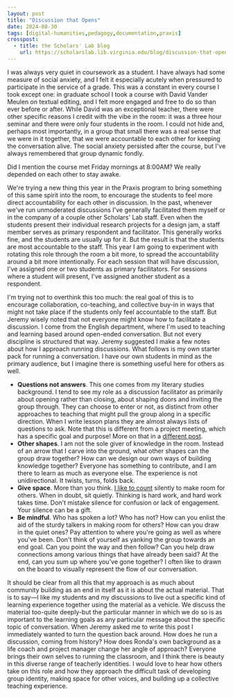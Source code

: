 ```yaml
---
layout: post
title: "Discussion that Opens"
date: 2024-08-30
tags: [digital-humanities,pedagogy,documentation,praxis]
crosspost:
  - title: the Scholars' Lab blog
    url: https://scholarslab.lib.virginia.edu/blog/discussion-that-opens
---
```


I was always very quiet in coursework as a student. I have always had some measure of social anxiety, and I felt it especially acutely when pressured to participate in the service of a grade. This was a constant in every course I took except one: in graduate school I took a course with David Vander Meulen on textual editing, and I felt more engaged and free to do so than ever before or after. While David was an exceptional teacher, there were other specific reasons I credit with the vibe in the room: it was a three hour seminar and there were only four students in the room. I could not hide and, perhaps most importantly, in a group that small there was a real sense that we were in it together, that we were accountable to each other for keeping the conversation alive. The social anxiety persisted after the course, but I've always remembered that group dynamic fondly. 

Did I mention the course met Friday mornings at 8:00AM? We really depended on each other to stay awake.

We're trying a new thing this year in the Praxis program to bring something of this same spirit into the room, to encourage the students to feel more direct accountability for each other in discussion. In the past, whenever we've run unmoderated discussions I've generally facilitated them myself or in the company of a couple other Scholars' Lab staff. Even when the students present their individual research projects for a design jam, a staff member serves as primary respondent and facilitator. This generally works fine, and the students are usually up for it. But the result is that the students are most accountable to the staff. This year I am going to experiment with rotating this role through the room a bit more, to spread the accountability around a bit more intentionally. For each session that will have discussion, I've assigned one or two students as primary facilitators. For sessions where a student will present, I've assigned another student as a respondent. 

I'm trying not to overthink this too much: the real goal of this is to encourage collaboration, co-teaching, and collective buy-in in ways that might not take place if the students only feel accountable to the staff. But Jeremy wisely noted that not everyone might know how to facilitate a discussion. I come from the English department, where I'm used to teaching and learning based around open-ended conversation. But not every discipline is structured that way. Jeremy suggested I make a few notes about how I approach running discussions. What follows is my own starter pack for running a conversation. I have our own students in mind as the primary audience, but I imagine there is something useful here for others as well.

* **Questions not answers**. This one comes from my literary studies background. I tend to see my role as a discussion facilitator as primarily about opening rather than closing, about shaping doors and inviting the group through. They can choose to enter or not, as distinct from other approaches to teaching that might pull the group along in a specific direction. When I write lesson plans they are almost always lists of questions to ask. Note that this is different from a project meeting, which has a specific goal and purpose! More on that in a [different post](https://walshbr.com/blog/a-meeting-toolkit-for-new-facilitators/). 
* **Other shapes**. I am not the sole giver of knowledge in the room. Instead of an arrow that I carve into the ground, what other shapes can the group draw together? How can we design our own ways of building knowledge together? Everyone has something to contribute, and I am there to learn as much as everyone else. The experience is not unidirectional. It twists, turns, folds back. 
* **Give space**. More than you think. [I like to count](https://walshbr.com/blog/counting-to-seven/) silently to make room for others. When in doubt, sit quietly. Thinking is hard work, and hard work takes time. Don't mistake silence for confusion or lack of engagement. Your silence can be a gift. 
* **Be mindful**. Who has spoken a lot? Who has not? How can you enlist the aid of the sturdy talkers in making room for others? How can you draw in the quiet ones? Pay attention to where you're going as well as where you've been. Don't think of yourself as yanking the group towards an end goal. Can you point the way and then follow? Can you help draw connections among various things that have already been said? At the end, can you sum up where you've gone together? I often like to drawn on the board to visually represent the flow of our conversation.

It should be clear from all this that my approach is as much about community building as an end in itself as it is about the actual material. That is to say—I like my students and my discussions to live out a specific kind of learning experience together using the material as a vehicle. We discuss the material too-quite deeply-but the particular manner in which we do so is as important to the learning goals as any particular message about the specific topic of conversation. When Jeremy asked me to write this post I immediately wanted to turn the question back around. How does he run a discussion, coming from history? How does Ronda's own background as a life coach and project manager change her angle of approach? Everyone brings their own selves to running the classroom, and I think there is beauty in this diverse range of teacherly identities. I would love to hear how others take on this role and how they approach the difficult task of developing group identity, making space for other voices, and building up a collective teaching experience. 